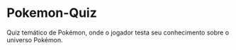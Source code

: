 # Pokemon-Quiz
Quiz temático de Pokémon, onde o jogador testa seu conhecimento sobre o universo Pokémon.
